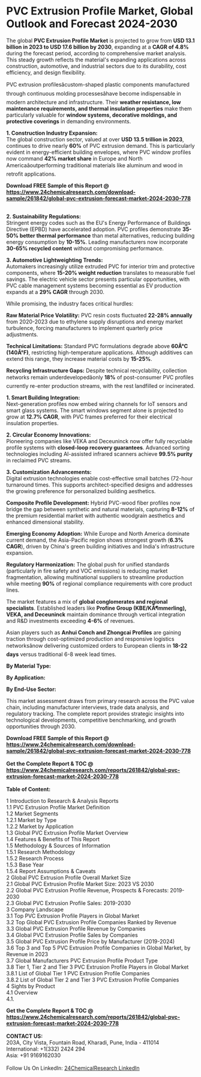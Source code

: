 <h1>PVC Extrusion Profile Market, Global Outlook and Forecast 2024-2030</h1><p>The global <strong>PVC Extrusion Profile Market</strong> is projected to grow from <strong>USD 13.1 billion in 2023 to USD 17.6 billion by 2030</strong>, expanding at a <strong>CAGR of 4.8%</strong> during the forecast period, according to comprehensive market analysis. This steady growth reflects the material's expanding applications across construction, automotive, and industrial sectors due to its durability, cost efficiency, and design flexibility.</p><p>PVC extrusion profilesâcustom-shaped plastic components manufactured through continuous molding processesâhave become indispensable in modern architecture and infrastructure. Their <strong>weather resistance, low maintenance requirements, and thermal insulation properties</strong> make them particularly valuable for <strong>window systems, decorative moldings, and protective coverings</strong> in demanding environments.</p><p><strong>1. Construction Industry Expansion:</strong><br>
The global construction sector, valued at over <strong>USD 13.5 trillion in 2023</strong>, continues to drive nearly <strong>60%</strong> of PVC extrusion demand. This is particularly evident in energy-efficient building envelopes, where PVC window profiles now command <strong>42% market share</strong> in Europe and North Americaâoutperforming traditional materials like aluminum and wood in retrofit applications.</p><div><b>Download FREE Sample of this Report @ 
            <a href="https://www.24chemicalresearch.com/download-sample/261842/global-pvc-extrusion-forecast-market-2024-2030-778">
            https://www.24chemicalresearch.com/download-sample/261842/global-pvc-extrusion-forecast-market-2024-2030-778</a></b></div><br><p><strong>2. Sustainability Regulations:</strong><br>
Stringent energy codes such as the EU's Energy Performance of Buildings Directive (EPBD) have accelerated adoption. PVC profiles demonstrate <strong>35-50% better thermal performance</strong> than metal alternatives, reducing building energy consumption by <strong>10-15%</strong>. Leading manufacturers now incorporate <strong>30-65% recycled content</strong> without compromising performance.</p><p><strong>3. Automotive Lightweighting Trends:</strong><br>
Automakers increasingly utilize extruded PVC for interior trim and protective components, where <strong>15-20% weight reduction</strong> translates to measurable fuel savings. The electric vehicle sector presents particular opportunities, with PVC cable management systems becoming essential as EV production expands at a <strong>29% CAGR</strong> through 2030.</p><p>While promising, the industry faces critical hurdles:</p><p><strong>Raw Material Price Volatility:</strong> PVC resin costs fluctuated <strong>22-28% annually</strong> from 2020-2023 due to ethylene supply disruptions and energy market turbulence, forcing manufacturers to implement quarterly price adjustments.</p><p><strong>Technical Limitations:</strong> Standard PVC formulations degrade above <strong>60Â°C (140Â°F)</strong>, restricting high-temperature applications. Although additives can extend this range, they increase material costs by <strong>15-25%</strong>.</p><p><strong>Recycling Infrastructure Gaps:</strong> Despite technical recyclability, collection networks remain underdevelopedâonly <strong>18%</strong> of post-consumer PVC profiles currently re-enter production streams, with the rest landfilled or incinerated.</p><p><strong>1. Smart Building Integration:</strong><br>
Next-generation profiles now embed wiring channels for IoT sensors and smart glass systems. The smart windows segment alone is projected to grow at <strong>12.7% CAGR</strong>, with PVC frames preferred for their electrical insulation properties.</p><p><strong>2. Circular Economy Innovations:</strong><br>
Pioneering companies like VEKA and Deceuninck now offer fully recyclable profile systems with <strong>closed-loop recovery guarantees</strong>. Advanced sorting technologies including AI-assisted infrared scanners achieve <strong>99.5% purity</strong> in reclaimed PVC streams.</p><p><strong>3. Customization Advancements:</strong><br>
Digital extrusion technologies enable cost-effective small batches (72-hour turnaround times. This supports architect-specified designs and addresses the growing preference for personalized building aesthetics.</p><p><strong>Composite Profile Development:</strong> Hybrid PVC-wood fiber profiles now bridge the gap between synthetic and natural materials, capturing <strong>8-12%</strong> of the premium residential market with authentic woodgrain aesthetics and enhanced dimensional stability.</p><p><strong>Emerging Economy Adoption:</strong> While Europe and North America dominate current demand, the Asia-Pacific region shows strongest growth (<strong>6.3% CAGR</strong>), driven by China's green building initiatives and India's infrastructure expansion.</p><p><strong>Regulatory Harmonization:</strong> The global push for unified standards (particularly in fire safety and VOC emissions) is reducing market fragmentation, allowing multinational suppliers to streamline production while meeting <strong>90%</strong> of regional compliance requirements with core product lines.</p><p>The market features a mix of <strong>global conglomerates and regional specialists</strong>. Established leaders like <strong>Profine Group (KBE/KÃ¶mmerling), VEKA, and Deceuninck</strong> maintain dominance through vertical integration and R&amp;D investments exceeding <strong>4-6%</strong> of revenues.</p><p>Asian players such as <strong>Anhui Conch and Zhongcai Profiles</strong> are gaining traction through cost-optimized production and responsive logistics networksânow delivering customized orders to European clients in <strong>18-22 days</strong> versus traditional 6-8 week lead times.</p><p><strong>By Material Type:</strong></p><p><strong>By Application:</strong></p><p><strong>By End-Use Sector:</strong></p><p>This market assessment draws from primary research across the PVC value chain, including manufacturer interviews, trade data analysis, and regulatory tracking. The complete report provides strategic insights into technological developments, competitive benchmarking, and growth opportunities through 2030.</p><div><b>Download FREE Sample of this Report @ 
            <a href="https://www.24chemicalresearch.com/download-sample/261842/global-pvc-extrusion-forecast-market-2024-2030-778">
            https://www.24chemicalresearch.com/download-sample/261842/global-pvc-extrusion-forecast-market-2024-2030-778</a></b></div><br><div><b>Get the Complete Report & TOC @ 
            <a href="https://www.24chemicalresearch.com/reports/261842/global-pvc-extrusion-forecast-market-2024-2030-778">
            https://www.24chemicalresearch.com/reports/261842/global-pvc-extrusion-forecast-market-2024-2030-778</a></b></div><br>
            <b>Table of Content:</b><p>1 Introduction to Research & Analysis Reports<br />
    1.1 PVC Extrusion Profile Market Definition<br />
    1.2 Market Segments<br />
        1.2.1 Market by Type<br />
        1.2.2 Market by Application<br />
    1.3 Global PVC Extrusion Profile Market Overview<br />
    1.4 Features & Benefits of This Report<br />
    1.5 Methodology & Sources of Information<br />
        1.5.1 Research Methodology<br />
        1.5.2 Research Process<br />
        1.5.3 Base Year<br />
        1.5.4 Report Assumptions & Caveats<br />
2 Global PVC Extrusion Profile Overall Market Size<br />
    2.1 Global PVC Extrusion Profile Market Size: 2023 VS 2030<br />
    2.2 Global PVC Extrusion Profile Revenue, Prospects & Forecasts: 2019-2030<br />
    2.3 Global PVC Extrusion Profile Sales: 2019-2030<br />
3 Company Landscape<br />
    3.1 Top PVC Extrusion Profile Players in Global Market<br />
    3.2 Top Global PVC Extrusion Profile Companies Ranked by Revenue<br />
    3.3 Global PVC Extrusion Profile Revenue by Companies<br />
    3.4 Global PVC Extrusion Profile Sales by Companies<br />
    3.5 Global PVC Extrusion Profile Price by Manufacturer (2019-2024)<br />
    3.6 Top 3 and Top 5 PVC Extrusion Profile Companies in Global Market, by Revenue in 2023<br />
    3.7 Global Manufacturers PVC Extrusion Profile Product Type<br />
    3.8 Tier 1, Tier 2 and Tier 3 PVC Extrusion Profile Players in Global Market<br />
        3.8.1 List of Global Tier 1 PVC Extrusion Profile Companies<br />
        3.8.2 List of Global Tier 2 and Tier 3 PVC Extrusion Profile Companies<br />
4 Sights by Product<br />
    4.1 Overview<br />
        4.1.</p><div><b>Get the Complete Report & TOC @ 
            <a href="https://www.24chemicalresearch.com/reports/261842/global-pvc-extrusion-forecast-market-2024-2030-778">
            https://www.24chemicalresearch.com/reports/261842/global-pvc-extrusion-forecast-market-2024-2030-778</a></b></div><br><b>CONTACT US:</b><br>
            203A, City Vista, Fountain Road, Kharadi, Pune, India - 411014<br>
            International: +1(332) 2424 294<br>
            Asia: +91 9169162030 <br><br>
            Follow Us On LinkedIn: <a href="https://www.linkedin.com/company/24chemicalresearch/">24ChemicalResearch LinkedIn</a>